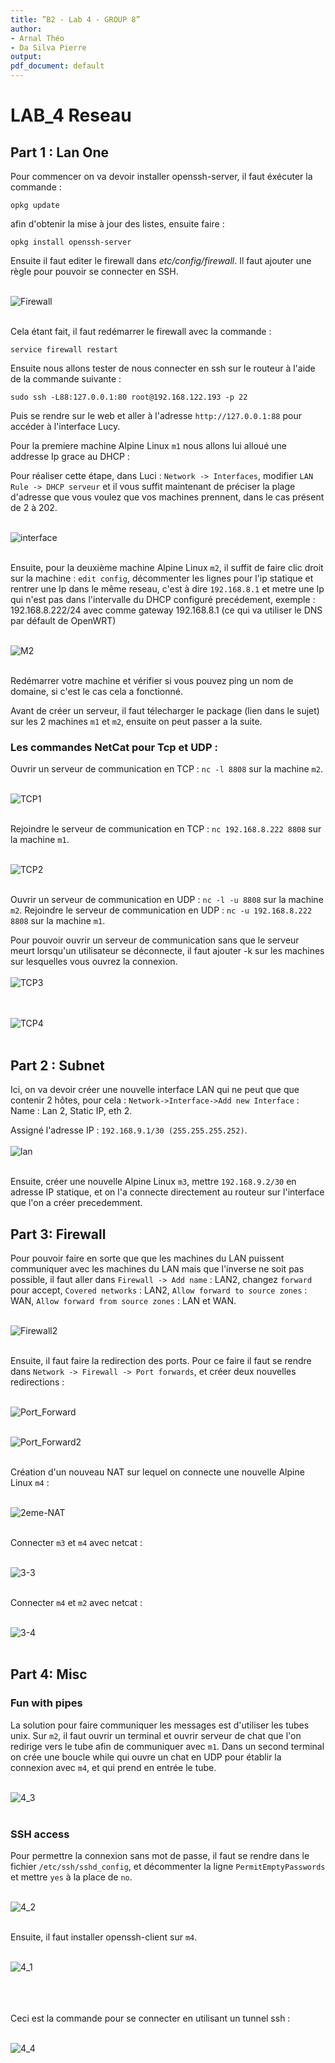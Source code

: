 ```yaml
---
title: ”B2 - Lab 4 - GROUP 8”
author:
- Arnal Théo
- Da Silva Pierre
output:
pdf_document: default
---
```


# LAB_4 Reseau

## Part 1 : Lan One

Pour commencer on va devoir installer openssh-server, il faut éxécuter la commande : 
```
opkg update
```
afin d'obtenir la mise à jour des listes, ensuite faire :
```
opkg install openssh-server
```
Ensuite il faut editer le firewall dans *etc/config/firewall*. Il faut ajouter une règle pour pouvoir se connecter en SSH.
<br><br>

![Firewall](images/firewall.png)<br><br>

Cela étant fait, il faut redémarrer le firewall avec la commande :
```
service firewall restart
```
Ensuite nous allons tester de nous connecter en ssh sur le routeur à l'aide de la commande suivante :
```
sudo ssh -L88:127.0.0.1:80 root@192.168.122.193 -p 22
```

Puis se rendre sur le web et aller à l'adresse `http://127.0.0.1:88` pour accéder à l'interface Lucy.

Pour la premiere machine Alpine Linux `m1` nous allons lui alloué une addresse Ip grace au DHCP : 

Pour réaliser cette étape, dans Luci : `Network -> Interfaces`, modifier `LAN Rule -> DHCP serveur` et il vous suffit maintenant de préciser la plage d'adresse que vous voulez que vos machines prennent, dans le cas présent de 2 à 202.
<br><br>

![interface](images/interface.png)<br><br>

Ensuite, pour la deuxième machine Alpine Linux `m2`, il suffit de faire clic droit sur la machine : `edit config`, décommenter les lignes pour l'ip statique et rentrer une Ip dans le même reseau, c'est à dire `192.168.8.1` et metre une Ip qui n'est pas dans l'intervalle du DHCP configuré precédement, exemple : 192.168.8.222/24 avec comme gateway 192.168.8.1 (ce qui va utiliser le DNS par défault de OpenWRT)<br><br>

![M2](images/m2.png)<br><br>

Redémarrer votre machine et vérifier si vous pouvez ping un nom de domaine, si c'est le cas cela a fonctionné.

Avant de créer un serveur, il faut télecharger le package (lien dans le sujet) sur les 2 machines `m1` et `m2`, ensuite on peut passer a la suite.

### Les commandes NetCat pour Tcp et UDP :

Ouvrir un serveur de communication en TCP :  `nc -l 8808`  sur la machine `m2`.<br><br>

![TCP1](images/tcp1.png)<br><br>

Rejoindre le serveur de communication en TCP : `nc 192.168.8.222 8808`    sur la machine `m1`.<br><br>

![TCP2](images/tcp2.png)<br><br>

Ouvrir un serveur de communication en UDP : `nc -l -u 8808`   sur la machine `m2`.
Rejoindre le serveur de communication en UDP : `nc -u 192.168.8.222 8808` sur la machine `m1`.

Pour pouvoir ouvrir un serveur de communication sans que le serveur meurt lorsqu'un utilisateur se déconnecte, il faut ajouter -k sur les machines sur lesquelles vous ouvrez la connexion.
<br><br>
![TCP3](images/tcp3.png)<br><br><br>

![TCP4](images/tcp4.png)<br><br>

## Part 2 : Subnet

Ici, on va devoir créer une nouvelle interface LAN qui ne peut que que contenir 2 hôtes, pour cela : `Network->Interface->Add new Interface` : Name : Lan 2, Static IP, eth 2.

Assigné l'adresse IP : `192.168.9.1/30 (255.255.255.252)`.
<br><br>
![lan](images/lan.png)<br><br>

Ensuite, créer une nouvelle Alpine Linux `m3`, mettre `192.168.9.2/30` en adresse IP statique, et on l'a connecte directement au routeur sur l'interface que l'on a créer precedemment.

## Part 3: Firewall

Pour pouvoir faire en sorte que que les machines du LAN puissent communiquer avec les machines du LAN mais que l'inverse ne soit pas possible, il faut aller dans `Firewall -> Add name` : LAN2, changez `forward` pour accept, `Covered networks` : LAN2, `Allow forward to source zones` : WAN, `Allow forward from source zones` : LAN et WAN.
<br><br>

![Firewall2](images/firewall2.png)<br><br>

Ensuite, il faut faire la redirection des ports. Pour ce faire il faut se rendre dans `Network -> Firewall -> Port forwards`, et créer deux nouvelles redirections :
<br><br>

![Port_Forward](images/port_forward.png)<br><br>

![Port_Forward2](images/port_forward2.png)<br><br>

Création d'un nouveau NAT sur lequel on connecte une nouvelle Alpine Linux `m4` :
<br><br>

![2eme-NAT](images/2eme-NAT.png)<br><br>

Connecter `m3` et `m4` avec netcat :
<br><br>

![3-3](images/3-3.png)<br><br>

Connecter `m4` et `m2` avec netcat : 
<br><br>

![3-4](images/3-4.png)<br><br>

## Part 4: Misc

### Fun with pipes

La solution pour faire communiquer les messages est d'utiliser les tubes unix. Sur `m2`, il faut ouvrir un terminal et ouvrir serveur de chat que l'on redirige vers le tube afin de communiquer avec `m1`. Dans un second terminal on crée une boucle while qui ouvre un chat en UDP  pour établir la connexion avec `m4`, et qui prend en entrée le tube.
<br><br>

![4_3](images/4-3.png)<br><br>

### SSH access

Pour permettre la connexion sans mot de passe, il faut se rendre dans le fichier `/etc/ssh/sshd_config`, et décommenter la ligne `PermitEmptyPasswords` et mettre `yes` à la place de `no`.
<br><br>

![4_2](images/4_2.png)<br><br>

Ensuite, il faut installer openssh-client sur `m4`.
<br><br>

![4_1](images/4_1.png)<br><br>
<br><br>

Ceci est la commande pour se connecter en utilisant un tunnel ssh :
<br><br>

![4_4](images/4_4.png)<br><br>